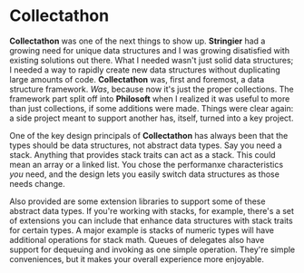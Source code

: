 # Collectathon

**Collectathon** was one of the next things to show up. **Stringier** had a growing need for unique data structures and I was growing disatisfied with existing solutions out there. What I needed wasn't just solid data structures; I needed a way to rapidly create new data structures without duplicating large amounts of code. **Collectathon** was, first and foremost, a data structure framework. _Was_, because now it's just the proper collections. The framework part split off into **Philosoft** when I realized it was useful to more than just collections, if some additions were made. Things were clear again: a side project meant to support another has, itself, turned into a key project.

One of the key design principals of **Collectathon** has always been that the types should be data structures, not abstract data types. Say you need a stack. Anything that provides stack traits can act as a stack. This could mean an array or a linked list. You chose the performanxe characteristics _you_ need, and the design lets you easily switch data structures as those needs change.

Also provided are some extension libraries to support some of these abstract data types. If you're working with stacks, for example, there's a set of extensions you can include that enhance data structures with stack traits for certain types. A major example is stacks of numeric types will have additional operations for stack math. Queues of delegates also have support for dequeuing and invoking as one simple operation. They're simple conveniences, but it makes your overall experience more enjoyable.
